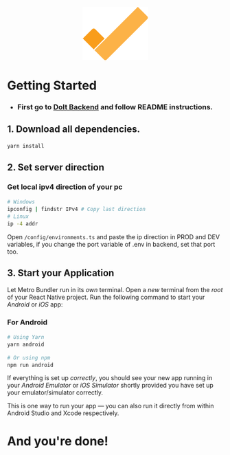 <p align="center">
  <img width='30%' src="https://github.com/osmaldym/DoIt/blob/main/assets/logo.png?raw=true" />
</p>

# Getting Started

* ### First go to [DoIt Backend](https://github.com/osmaldym/DoIt-backend) and follow README instructions.

## 1. Download all dependencies.

```bash
yarn install
```

## 2. Set server direction

### Get local ipv4 direction of your pc

```bash
# Windows
ipconfig | findstr IPv4 # Copy last direction
# Linux
ip -4 addr
```

Open `/config/environments.ts` and paste the ip direction in PROD and DEV variables, if you change the port variable of .env in backend, set that port too.

## 3. Start your Application

Let Metro Bundler run in its _own_ terminal. Open a _new_ terminal from the _root_ of your React Native project. Run the following command to start your _Android_ or _iOS_ app:

### For Android

```bash
# Using Yarn
yarn android
```

```bash
# Or using npm
npm run android
```

If everything is set up _correctly_, you should see your new app running in your _Android Emulator_ or _iOS Simulator_ shortly provided you have set up your emulator/simulator correctly.

This is one way to run your app — you can also run it directly from within Android Studio and Xcode respectively.

# And you're done!